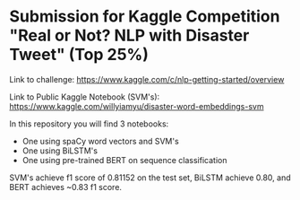 # Submission for Kaggle Competition "Real or Not? NLP with Disaster Tweet"  (Top 25%)
Link to challenge: https://www.kaggle.com/c/nlp-getting-started/overview 

Link to Public Kaggle Notebook (SVM's): https://www.kaggle.com/willyiamyu/disaster-word-embeddings-svm

In this repository you will find 3 notebooks:
 - One using spaCy word vectors and SVM's
 - One using BiLSTM's
 - One using pre-trained BERT on sequence classification

SVM's achieve f1 score of 0.81152 on the test set, BiLSTM achieve 0.80, and BERT achieves ~0.83 f1 score.
